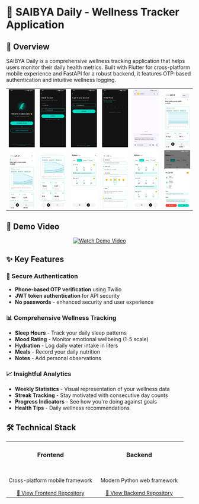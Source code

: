 # 🌟 SAIBYA Daily - Wellness Tracker Application

## 📱 Overview

SAIBYA Daily is a comprehensive wellness tracking application that helps users monitor their daily health metrics. Built with Flutter for cross-platform mobile experience and FastAPI for a robust backend, it features OTP-based authentication and intuitive wellness logging.

<div align="center">
  <table>
    <tr>
      <td><img src="assets/showcase/seven.jpeg" width="200" alt="Login Screen"></td>
      <td><img src="assets/showcase/eight.jpeg" width="200" alt="Login Screen"></td>
      <td><img src="assets/showcase/nine.jpeg" width="200" alt="Login Screen"></td>
      <td><img src="assets/showcase/ten.jpeg" width="200" alt="Login Screen"></td>
      <td><img src="assets/showcase/eleven.jpeg" width="200" alt="Login Screen"></td>
      <td><img src="assets/showcase/twelve.jpeg" width="200" alt="Login Screen"></td>
    </tr>
    <tr>
      <td><img src="assets/showcase/one.jpeg" width="200" alt="Login Screen"></td>
      <td><img src="assets/showcase/two.jpeg" width="200" alt="Login Screen"></td>
      <td><img src="assets/showcase/three.jpeg" width="200" alt="Login Screen"></td>
      <td><img src="assets/showcase/four.jpeg" width="200" alt="Login Screen"></td>
      <td><img src="assets/showcase/five.jpeg" width="200" alt="Login Screen"></td>
      <td><img src="assets/showcase/six.jpeg" width="200" alt="Login Screen"></td>
    </tr>
  </table>
</div>

## 🎥 Demo Video
<div align="center">
  <a href="https://github.com/ajith-m-doodlebug/saibya_daily/blob/main/Saibya%20Daily%20Demo%20Video.mp4">
    <img src="https://img.shields.io/badge/🎬-Watch%20Demo%20Video-blue?style=for-the-badge" alt="Watch Demo Video">
  </a>
</div>

## ✨ Key Features

### 🔐 Secure Authentication
- **Phone-based OTP verification** using Twilio
- **JWT token authentication** for API security
- **No passwords** - enhanced security and user experience

### 📊 Comprehensive Wellness Tracking
- **Sleep Hours** - Track your daily sleep patterns
- **Mood Rating** - Monitor emotional wellbeing (1-5 scale)
- **Hydration** - Log daily water intake in liters
- **Meals** - Record your daily nutrition
- **Notes** - Add personal observations

### 📈 Insightful Analytics
- **Weekly Statistics** - Visual representation of your wellness data
- **Streak Tracking** - Stay motivated with consecutive day counts
- **Progress Indicators** - See how you're doing against goals
- **Health Tips** - Daily wellness recommendations

## 🛠️ Technical Stack

<table>
  <tr>
    <td align="center" width="50%">
      <h3>Frontend</h3>
      <br><br>
      Cross-platform mobile framework
      <br><br>
      <a href="https://github.com/ajith-m-doodlebug/saibya_daily_flutter">
        📱 View Frontend Repository
      </a>
    </td>
    <td align="center" width="50%">
      <h3>Backend</h3>
      <br><br>
      Modern Python web framework
      <br><br>
      <a href="https://github.com/ajith-m-doodlebug/saibya_daily_backend">
        🚀 View Backend Repository
      </a>
    </td>
  </tr>
</table>
